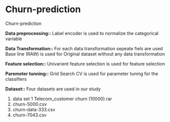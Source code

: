 # Churn-prediction
Churn-prediction

**Data preprocessing::**
Label encoder is used to normalize the categorical variable

**Data Transformation::**
For each data transformation sepeate fiels are used
Base line (RAW) is used for Original dataset without any data transformation

**Feature selection::**
Univarient feature selection is used for feature selection

**Paremeter tunning::**
Grid Search CV is used for parameter tuning for the classifiers

**Dataset::**
Four datasets are used in our study
1) data set 1 Telecom_customer churn (10000).rar
2) churn-5000.csv
3) churn-data-333.csv
4) churn-7043.csv

